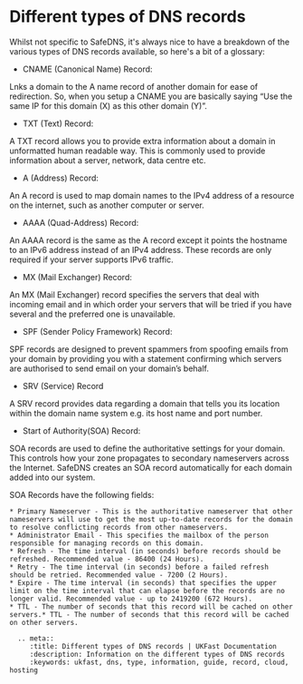 # Different types of DNS records

Whilst not specific to SafeDNS, it's always nice to have a breakdown of the various types of DNS records available, so here's a bit of a glossary:

* CNAME (Canonical Name) Record:

 Lnks a domain to the A name record of another domain for ease of redirection. So, when you setup a CNAME you are basically saying “Use the same IP for this domain (X) as this other domain (Y)”.

* TXT (Text) Record:

A TXT record allows you to provide extra information about a domain in unformatted human readable way. This is commonly used to provide information about a server, network, data centre etc.

* A (Address) Record:

An A record is used to map domain names to the IPv4 address of a resource on the internet, such as another computer or server.

* AAAA (Quad-Address) Record:

An AAAA record is the same as the A record except it points the hostname to an IPv6 address instead of an IPv4 address. These records are only required if your server supports IPv6 traffic.

* MX (Mail Exchanger) Record:

An MX (Mail Exchanger) record specifies the servers that deal with incoming email and in which order your servers that will be tried if you have several and the preferred one is unavailable.

* SPF (Sender Policy Framework) Record:

SPF records are designed to prevent spammers from spoofing emails from your domain by providing you with a statement confirming which servers are authorised to send email on your domain’s behalf.

* SRV (Service) Record

A SRV record provides data regarding a domain that tells you its location within the domain name system e.g. its host name and port number.

* Start of Authority(SOA) Record:

SOA records are used to define the authoritative settings for your domain. This controls how your zone propagates to secondary nameservers across the Internet. SafeDNS creates an SOA record automatically for each domain added into our system.

SOA Records have the following fields:

    * Primary Nameserver - This is the authoritative nameserver that other nameservers will use to get the most up-to-date records for the domain to resolve conflicting records from other nameservers.
    * Administrator Email - This specifies the mailbox of the person responsible for managing records on this domain.
    * Refresh - The time interval (in seconds) before records should be refreshed. Recommended value - 86400 (24 Hours).
    * Retry - The time interval (in seconds) before a failed refresh should be retried. Recommended value - 7200 (2 Hours).
    * Expire - The time interval (in seconds) that specifies the upper limit on the time interval that can elapse before the records are no longer valid. Recommended value - up to 2419200 (672 Hours).
    * TTL - The number of seconds that this record will be cached on other servers.* TTL - The number of seconds that this record will be cached on other servers.

```eval_rst
  .. meta::
     :title: Different types of DNS records | UKFast Documentation
     :description: Information on the different types of DNS records
     :keywords: ukfast, dns, type, information, guide, record, cloud, hosting

